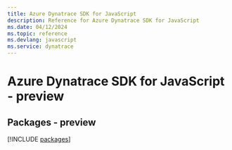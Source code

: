 ```yaml
---
title: Azure Dynatrace SDK for JavaScript
description: Reference for Azure Dynatrace SDK for JavaScript
ms.date: 04/12/2024
ms.topic: reference
ms.devlang: javascript
ms.service: dynatrace
---
```

# Azure Dynatrace SDK for JavaScript - preview
## Packages - preview
[!INCLUDE [packages](dynatrace-index.md)]
